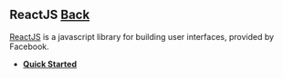 ## ReactJS [Back](./../JavaScript.md)

[ReactJS](https://facebook.github.io/react/) is a javascript library for building user interfaces, provided by Facebook.

- [**Quick Started**](./quick_started/quick_started.md)